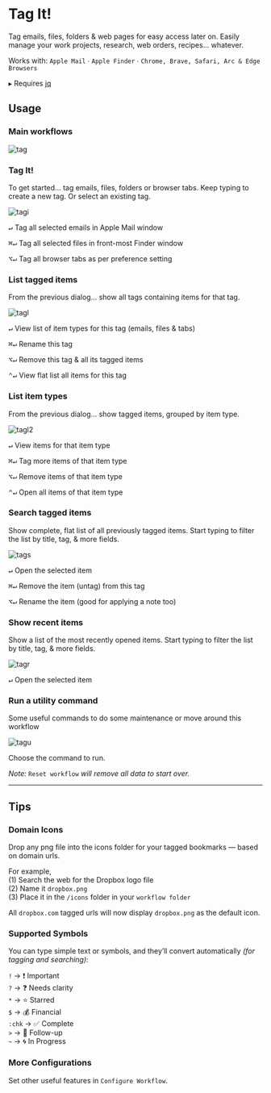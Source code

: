 # Tag It!

Tag emails, files, folders & web pages for easy access later on. Easily manage your work projects, research, web orders, recipes... whatever. 

Works with: `Apple Mail` ∙ `Apple Finder` ∙ `Chrome, Brave, Safari, Arc & Edge Browsers`

▸ Requires [jq](https://formulae.brew.sh/formula/jq)

## Usage

### Main workflows

![tag](assets/tag.png)  

### Tag It!

To get started... tag emails, files, folders or browser tabs. Keep typing to create a new tag. Or select an existing tag.

![tagi](assets/tagi.png)   

<kbd>↵</kbd>  Tag all selected emails in Apple Mail window

<kbd>⌘</kbd><kbd>↵</kbd> Tag all selected files in front-most Finder window

<kbd>⌥</kbd><kbd>↵</kbd> Tag all browser tabs as per preference setting

### List tagged items

From the previous dialog... show all tags containing items for that tag.

![tagl](assets/tagl.png)  

<kbd>↵</kbd>  View list of item types for this tag (emails, files & tabs)

<kbd>⌘</kbd><kbd>↵</kbd> Rename this tag

<kbd>⌥</kbd><kbd>↵</kbd> Remove this tag & all its tagged items

<kbd>⌃</kbd><kbd>↵</kbd> View flat list all items for this tag

### List item types

From the previous dialog... show tagged items, grouped by item type.

![tagl2](assets/tagl2.png)  

<kbd>↵</kbd>  View items for that item type

<kbd>⌘</kbd><kbd>↵</kbd>  Tag more items of that item type

<kbd>⌥</kbd><kbd>↵</kbd>  Remove items of that item type

<kbd>⌃</kbd><kbd>↵</kbd>  Open all items of that item type

### Search tagged items

Show complete, flat list of all previously tagged items. Start typing to filter the list by title, tag, & more fields.

![tags](assets/tags.png)  

<kbd>↵</kbd>  Open the selected item

<kbd>⌘</kbd><kbd>↵</kbd> Remove the item (untag) from this tag

<kbd>⌥</kbd><kbd>↵</kbd> Rename the item (good for applying a note too)

### Show recent items

Show a list of the most recently opened items. Start typing to filter the list by title, tag, & more fields.

![tagr](assets/tagr.png)  

<kbd>↵</kbd>  Open the selected item

### Run a utility command

Some useful commands to do some maintenance or move around this workflow

![tagu](assets/tagu.png)   

Choose the command to run. 

*Note:* `Reset workflow` *will remove all data to start over.*

---

## Tips

### Domain Icons

Drop any png file into the icons folder for your tagged bookmarks — based on domain urls. 

For example,  
(1) Search the web for the Dropbox logo file  
(2) Name it `dropbox.png`  
(3) Place it in the `/icons` folder in your `workflow folder`  

All `dropbox.com` tagged urls will now display `dropbox.png` as the default icon.

### Supported Symbols

You can type simple text or symbols, and they’ll convert automatically *(for tagging and searching)*:

`!`         → ❗   Important  
`?`         → ❓   Needs clarity  
`*`         → ⭐   Starred  
`$`         → 💰   Financial  
`:chk`  → ✅   Complete  
`>`         → 📌   Follow-up  
`~`         → 🌀   In Progress

### More Configurations

Set other useful features in `Configure Workflow`.
